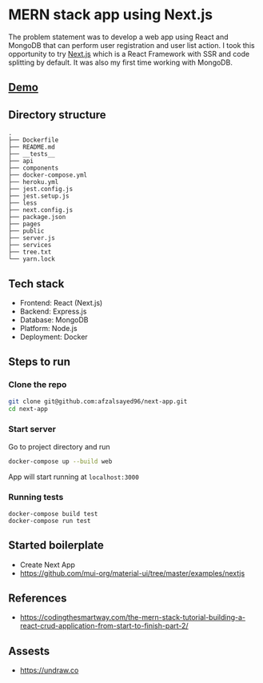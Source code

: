 # MERN stack app using Next.js

The problem statement was to develop a web app using React and MongoDB that can perform user registration and user list action. I took this opportunity to try [Next.js](https://nextjs.org/) which is a React Framework with SSR and code splitting by default. It was also my first time working with MongoDB.

## [Demo](https://node-next.herokuapp.com/)

## Directory structure

```
.
├── Dockerfile
├── README.md
├── __tests__
├── api
├── components
├── docker-compose.yml
├── heroku.yml
├── jest.config.js
├── jest.setup.js
├── less
├── next.config.js
├── package.json
├── pages
├── public
├── server.js
├── services
├── tree.txt
└── yarn.lock
```

## Tech stack

- Frontend: React (Next.js)
- Backend: Express.js
- Database: MongoDB
- Platform: Node.js
- Deployment: Docker

## Steps to run

### Clone the repo

```bash
git clone git@github.com:afzalsayed96/next-app.git
cd next-app
```

### Start server

Go to project directory and run

```bash
docker-compose up --build web
```

App will start running at `localhost:3000`

### Running tests

```
docker-compose build test
docker-compose run test
```

## Started boilerplate

- Create Next App
- https://github.com/mui-org/material-ui/tree/master/examples/nextjs

## References

- https://codingthesmartway.com/the-mern-stack-tutorial-building-a-react-crud-application-from-start-to-finish-part-2/

## Assests

- https://undraw.co
